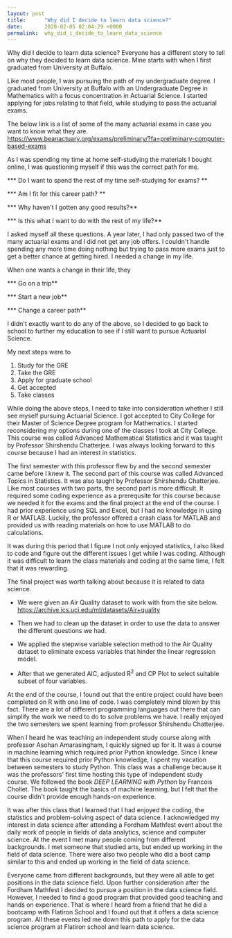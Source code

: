 ```yaml
---
layout: post
title:      "Why did I decide to learn data science?"
date:       2020-02-05 02:04:29 +0000
permalink:  why_did_i_decide_to_learn_data_science
---
```


Why did I decide to learn data science? Everyone has a different story to tell on why they decided to learn data science. Mine starts with when I first graduated from University at Buffalo.

Like most people, I was pursuing the path of my undergraduate degree. I graduated from University at Buffalo with an Undergraduate Degree in Mathematics with a focus concentration in Actuarial Science. I started applying for jobs relating to that field, while studying to pass the actuarial exams.

The below link is a list of some of the many actuarial exams in case you want to know what they are.
https://www.beanactuary.org/exams/preliminary/?fa=preliminary-computer-based-exams

As I was spending my time at home self-studying the materials I bought online, I was questioning myself if this was the correct path for me. 

*** Do I want to spend the rest of my time self-studying for exams? **

*** Am I fit for this career path? **

*** Why haven't I gotten any good results?**

*** Is this what I want to do with the rest of my life?**


I asked myself all these questions. A year later, I had only passed two of the many actuarial exams and I did not get any job offers. I couldn't handle spending any more time doing nothing but trying to pass more exams just to get a better chance at getting hired. I needed a change in my life.

When one wants a change in their life, they

*** Go on a trip**

*** Start a new job**

*** Change a career path**

I didn't exactly want to do any of the above, so I decided to go back to school to further my education to see if I still want to pursue Actuarial Science. 

My next steps were to 

1. Study for the GRE
2. Take the GRE
3. Apply for graduate school 
4. Get accepted 
5. Take classes 

While doing the above steps, I need to take into consideration whether I still see myself pursuing Actuarial Science. I got accepted to City College for their Master of Science Degree program for Mathematics. I started reconsidering my options during one of the classes I took at City College. This course was called Advanced Mathematical Statistics and it was taught by Professor Shirshendu Chatterjee. I was always looking forward to this course because I had an interest in statistics. 

The first semester with this professor flew by and the second semester came before I knew it. The second part of this course was called Advanced Topics in Statistics. It was also taught by Professor Shirshendu Chatterjee. Like most courses with two parts, the second part is more difficult. It required some coding experience as a prerequsite for this course because we needed it for the exams and the final project at the end of the course. I had prior experience using SQL and Excel, but I had no knowledge in using R or MATLAB. Luckily, the professor offered a crash class for MATLAB and provided us with reading materials on how to use MATLAB to do calculations.

It was during this period that I figure I not only enjoyed statistics, I also liked to code and figure out the different issues I get while I was coding. Although it was difficult to learn the class materials and coding at the same time, I felt that it was rewarding. 

The final project was worth talking about because it is related to data science.

* We were given an Air Quality dataset to work with from the site below.
https://archive.ics.uci.edu/ml/datasets/Air+quality

* Then we had to clean up the dataset in order to use the data to answer the different questions we had.

* We applied the stepwise variable selection method to the Air Quality dataset to eliminate excess variables that hinder the linear regression model.

* After that we generated AIC, adjusted R<sup>2</sup> and CP Plot to select suitable subset of four variables.

At the end of the course, I found out that the entire project could have been completed on R with one line of code. I was completely mind blown by this fact. There are a lot of different programming languages out there that can simplify the work we need to do to solve problems we have. I really enjoyed the two semesters we spent learning from professor Shirshendu Chatterjee. 

When I heard he was teaching an independent study course along with professor Asohan Amarasingham, I quickly signed up for it. It was a course in machine learning which required prior Python knowledge. Since I knew that this course required prior Python knowledge, I spent my vacation between semesters to study Python. This class was a challenge because it was the professors' first time hosting this type of independent study course. We followed the book *DEEP LEARNING with Python* by Francois Chollet. The book taught the basics of machine learning, but I felt that the course didn't provide enough hands-on experience.  

It was after this class that I learned that I had enjoyed the coding, the statistics and problem-solving aspect of data science. I acknowledged my interest in data science after attending a Fordham Mathfest event about the daily work of people in fields of data analytics, science and computer science. At the event I met many people coming from different backgrounds. I met someone that studied arts, but ended up working in the field of data science. There were also two people who did a boot camp similar to this and ended up working in the field of data science.

Everyone came from different backgrounds, but they were all able to get positions in the data science field. Upon further consideration after the Fordham Mathfest I decided to pursue a position in the data science field. However, I needed to find a good program that provided good teaching and hands on experience. That is where I heard from a friend that he did a bootcamp with Flatiron School and I found out that it offers a data science program. All these events led me down this path to apply for the data science program at Flatiron school and learn data science.


